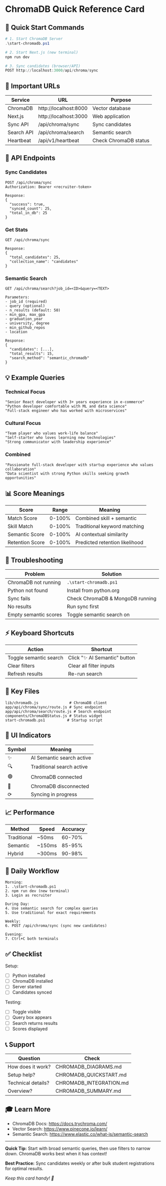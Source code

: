 # ChromaDB Quick Reference Card

## 🚀 Quick Start Commands

```powershell
# 1. Start ChromaDB Server
.\start-chromadb.ps1

# 2. Start Next.js (new terminal)
npm run dev

# 3. Sync candidates (browser/API)
POST http://localhost:3000/api/chroma/sync
```

## 📍 Important URLs

| Service | URL | Purpose |
|---------|-----|---------|
| ChromaDB | http://localhost:8000 | Vector database |
| Next.js | http://localhost:3000 | Web application |
| Sync API | /api/chroma/sync | Sync candidates |
| Search API | /api/chroma/search | Semantic search |
| Heartbeat | /api/v1/heartbeat | Check ChromaDB status |

## 🎯 API Endpoints

### Sync Candidates
```http
POST /api/chroma/sync
Authorization: Bearer <recruiter-token>

Response:
{
  "success": true,
  "synced_count": 25,
  "total_in_db": 25
}
```

### Get Stats
```http
GET /api/chroma/sync

Response:
{
  "total_candidates": 25,
  "collection_name": "candidates"
}
```

### Semantic Search
```http
GET /api/chroma/search?job_id=<ID>&query=<TEXT>

Parameters:
- job_id (required)
- query (optional)
- n_results (default: 50)
- min_gpa, max_gpa
- graduation_year
- university, degree
- min_github_repos
- location

Response:
{
  "candidates": [...],
  "total_results": 15,
  "search_method": "semantic_chromadb"
}
```

## 💡 Example Queries

### Technical Focus
```
"Senior React developer with 3+ years experience in e-commerce"
"Python developer comfortable with ML and data science"
"Full-stack engineer who has worked with microservices"
```

### Cultural Focus
```
"Team player who values work-life balance"
"Self-starter who loves learning new technologies"
"Strong communicator with leadership experience"
```

### Combined
```
"Passionate full-stack developer with startup experience who values collaboration"
"Data scientist with strong Python skills seeking growth opportunities"
```

## 📊 Score Meanings

| Score | Range | Meaning |
|-------|-------|---------|
| Match Score | 0-100% | Combined skill + semantic |
| Skill Match | 0-100% | Traditional keyword matching |
| Semantic Score | 0-100% | AI contextual similarity |
| Retention Score | 0-100% | Predicted retention likelihood |

## 🔧 Troubleshooting

| Problem | Solution |
|---------|----------|
| ChromaDB not running | `.\start-chromadb.ps1` |
| Python not found | Install from python.org |
| Sync fails | Check ChromaDB & MongoDB running |
| No results | Run sync first |
| Empty semantic scores | Toggle semantic search on |

## ⚡ Keyboard Shortcuts

| Action | Shortcut |
|--------|----------|
| Toggle semantic search | Click "✨ AI Semantic" button |
| Clear filters | Clear all filter inputs |
| Refresh results | Re-run search |

## 📁 Key Files

```
lib/chromadb.js              # ChromaDB client
app/api/chroma/sync/route.js # Sync endpoint
app/api/chroma/search/route.js # Search endpoint
components/ChromaDBStatus.js # Status widget
start-chromadb.ps1          # Startup script
```

## 🎨 UI Indicators

| Symbol | Meaning |
|--------|---------|
| ✨ | AI Semantic search active |
| 🔍 | Traditional search active |
| 🟢 | ChromaDB connected |
| 🔴 | ChromaDB disconnected |
| ⟳ | Syncing in progress |

## 📈 Performance

| Method | Speed | Accuracy |
|--------|-------|----------|
| Traditional | ~50ms | 60-70% |
| Semantic | ~150ms | 85-95% |
| Hybrid | ~300ms | 90-98% |

## 🔄 Daily Workflow

```
Morning:
1. .\start-chromadb.ps1
2. npm run dev (new terminal)
3. Login as recruiter

During Day:
4. Use semantic search for complex queries
5. Use traditional for exact requirements

Weekly:
6. POST /api/chroma/sync (sync new candidates)

Evening:
7. Ctrl+C both terminals
```

## ✅ Checklist

Setup:
- [ ] Python installed
- [ ] ChromaDB installed
- [ ] Server started
- [ ] Candidates synced

Testing:
- [ ] Toggle visible
- [ ] Query box appears
- [ ] Search returns results
- [ ] Scores displayed

## 📞 Support

| Question | Check |
|----------|-------|
| How does it work? | CHROMADB_DIAGRAMS.md |
| Setup help? | CHROMADB_QUICKSTART.md |
| Technical details? | CHROMADB_INTEGRATION.md |
| Overview? | CHROMADB_SUMMARY.md |

## 🎓 Learn More

- ChromaDB Docs: https://docs.trychroma.com/
- Vector Search: https://www.pinecone.io/learn/
- Semantic Search: https://www.elastic.co/what-is/semantic-search

---

**Quick Tip:** Start with broad semantic queries, then use filters to narrow down. ChromaDB works best when it has context!

**Best Practice:** Sync candidates weekly or after bulk student registrations for optimal results.

*Keep this card handy! 📌*
